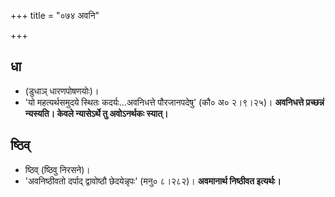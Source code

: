 +++
title = "०७४ अवनि"

+++

## धा
- (डुधाञ् धारणपोषणयोः)।
- 'यो महत्यर्थसमुदये स्थितः कदर्यः…अवनिधत्ते पौरजानपदेषु' (कौ० अ० २।९।२५)। **अवनिधत्ते प्रच्छन्नं न्यस्यति। केवले न्यासेऽर्थे तु अवोऽनर्थकः स्यात्।**

## ष्ठिव्
- ष्ठिव् (ष्ठिवु निरसने)।
- 'अवनिष्ठीवतो दर्पाद् द्वावोष्ठौ छेदयेन्नृपः' (मनु० ८।२८२)। **अवमानार्थ निष्ठीवत इत्यर्थः।**
